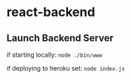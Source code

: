 # react-backend

## Launch Backend Server

if starting locally:   ```node ./bin/www```

if deploying to heroku set: ```node index.js```
